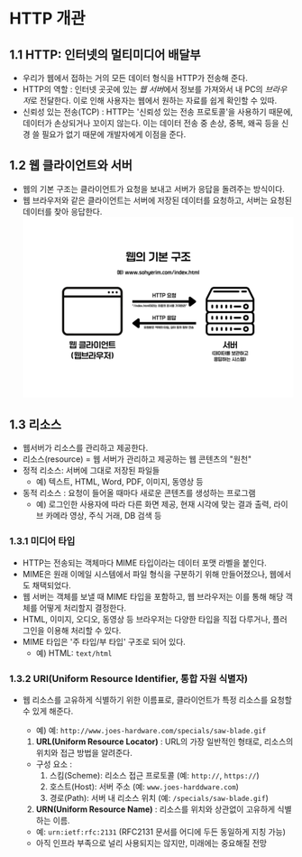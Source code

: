 # HTTP 개관

## 1.1 HTTP: 인터넷의 멀티미디어 배달부

- 우리가 웹에서 접하는 거의 모든 데이터 형식을 HTTP가 전송해 준다.
- HTTP의 역할 : 인터넷 곳곳에 있는 *웹 서버*에서 정보를 가져와서 내 PC의 *브라우저*로 전달한다. 이로 인해 사용자는 웹에서 원하는 자료를 쉽게 확인할 수 있따.
- 신뢰성 있는 전송(TCP) : HTTP는 '신뢰성 있는 전송 프로토콜'을 사용하기 때문에, 데이터가 손상되거나 꼬이지 않는다. 이는 데이터 전송 중 손상, 중복, 왜곡 등을 신경 쓸 필요가 없기 때문에 개발자에게 이점을 준다.

## 1.2 웹 클라이언트와 서버

- 웹의 기본 구조는 클라이언트가 요청을 보내고 서버가 응답을 돌려주는 방식이다.
- 웹 브라우저와 같은 클라이언트는 서버에 저장된 데이터를 요청하고, 서버는 요청된 데이터를 찾아 응답한다.
  ![웹의 기본 구조](./img/웹의기본구조.jpg)

## 1.3 리소스

- 웹서버가 리소스를 관리하고 제공한다.
- 리소스(resource) = 웹 서버가 관리하고 제공하는 웹 콘텐츠의 "원천"
- 정적 리소스: 서버에 그대로 저장된 파일들
  - 예) 텍스트, HTML, Word, PDF, 이미지, 동영상 등
- 동적 리소스 : 요청이 들어올 때마다 새로운 콘텐츠를 생성하는 프로그램
  - 예) 로그인한 사용자에 따라 다른 화면 제공, 현재 시각에 맞는 결과 출력, 라이브 카메라 영상, 주식 거래, DB 검색 등

### 1.3.1 미디어 타입

- HTTP는 전송되는 객체마다 MIME 타입이라는 데이터 포맷 라벨을 붙인다.
- MIME은 원래 이메일 시스템에서 파일 형식을 구분하기 위해 만들어졌으나, 웹에서도 채택되었다.
- 웹 서버는 객체를 보낼 때 MIME 타입을 포함하고, 웹 브라우저는 이를 통해 해당 객체를 어떻게 처리할지 결정한다.
- HTML, 이미지, 오디오, 동영상 등 브라우저는 다양한 타입을 직접 다루거나, 플러그인을 이용해 처리할 수 있다.
- MIME 타입은 '주 타입/부 타입' 구조로 되어 있다.
  - 예) HTML: `text/html`

### 1.3.2 **URI(Uniform Resource Identifier, 통합 자원 식별자)**

- 웹 리소스를 고유하게 식별하기 위한 이름표로, 클라이언트가 특정 리소스를 요청할 수 있게 해준다.

  - 예) 예: `http://www.joes-hardware.com/specials/saw-blade.gif`

  1. **URL(Uniform Resource Locator)** : URL의 가장 일반적인 형태로, 리소스의 위치와 접근 방법을 알려준다.

  - 구성 요소 :
    1. 스킴(Scheme): 리소스 접근 프로토콜 (예: `http://`, `https://`)
    2. 호스트(Host): 서버 주소 (예: `www.joes-harddware.com`)
    3. 경로(Path): 서버 내 리소스 위치 (예: `/specials/saw-blade.gif`)

  2. **URN(Uniform Resource Name)** : 리소스를 위치와 상관없이 고유하게 식별하는 이름.

  - 예: `urn:ietf:rfc:2131` (RFC2131 문서를 어디에 두든 동일하게 지칭 가능)
  - 아직 인프라 부족으로 널리 사용되지는 않지만, 미래에는 중요해질 전망
